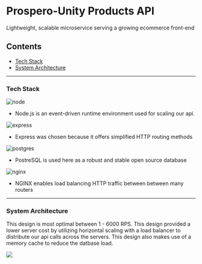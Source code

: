 # Prospero-Unity Products API

Lightweight, scalable microservice serving a growing ecommerce front-end

## Contents

- [Tech Stack](#tech-stack)
- [System Architecture](#system-architecture)

---

### Tech Stack

![node](https://www.vectorlogo.zone/logos/nodejs/nodejs-ar21.svg)

- Node.js is an event-driven runtime environment used for scaling our api.

![express](https://www.vectorlogo.zone/logos/expressjs/expressjs-ar21.svg)

- Express was chosen because it offers simplified HTTP routing methods

![postgres](https://www.vectorlogo.zone/logos/postgresql/postgresql-ar21.svg)

- PostreSQL is used here as a robust and stable open source database

![nginx](https://www.vectorlogo.zone/logos/nginx/nginx-ar21.svg)

- NGINX enables load balancing HTTP traffic between between many routers

---

### System Architecture
This design is most optimal between 1 - 6000 RPS. This design provided a lower server cost by utilizing horizontal scaling with a load balancer to distribute our api calls across the servers. This design also makes use of a memory cache to reduce the datbase load. 

![](https://i.imgur.com/mGDWrVG.png)

